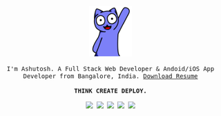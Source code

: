 
<p align="center">
  <img src="https://github.com/mornville/Pokedex_ML/blob/master/e1.gif" width="100px">
  <br>
  <br>
  <samp>
I'm Ashutosh. A Full Stack Web Developer & Andoid/iOS App Developer from Bangalore, India. <a href="https://docs.google.com/document/d/1zlkd2ieynKUliHmYSsaFqP48nYpS8_gX1qBmz9wtyvM/edit?usp=sharing" target="_blank">  Download Resume   </a>
     <br><br><b>THINK CREATE DEPLOY.</b><br><br>
<a href="https://www.linkedin.com/in/mornville/" target="_blank"><img src="https://img.shields.io/badge/LINKEDIN-%230077B5.svg?&style=for-the-badge&logo=linkedin&logoColor=white"></a>
  <a href="https://www.instagram.com/_ashu.jha/" target="_blank"><img src="https://img.shields.io/badge/INSTAGRAM-%23E4405F.svg?&style=for-the-badge&logo=instagram&logoColor=white" ></a>
  <a href="https://steamcommunity.com/profiles/76561198860975931/" target="_blank"><img src="https://img.shields.io/badge/Steam-%23000000.svg?&style=for-the-badge&logo=steam&logoColor=white"" ></a>
     <a href="https://wa.me/919632302357" target="_blank"><img src="https://img.shields.io/badge/WHATSAPP-%2325D366.svg?&style=for-the-badge&logo=whatsapp&logoColor=white"></a>
<img src="https://badges.pufler.dev/visits/mornville/mornville?style=for-the-badge">

  <br>


  
  </samp>
</p>

